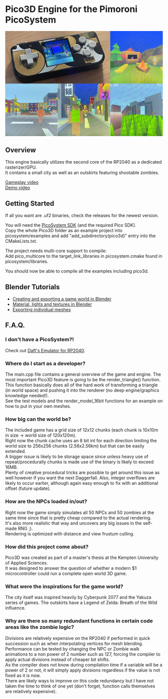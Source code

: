# Pico3D Engine for the Pimoroni PicoSystem

![Pico3D preview](docs/pico3d.jpg)



## Overview
This engine basically utilizes the second core of the RP2040 as a dedicated rasterizer/GPU.  
It contains a small city as well as an outskirts featuring shootable zombies.

[Gameplay video](https://www.youtube.com/watch?v=n6bECGQyNuk)  
[Demo video](https://www.youtube.com/watch?v=6WkltAOFDYs)

## Getting Started

If all you want are .uf2 binaries, check the releases for the newest version.

You will need the [PicoSystem SDK](https://github.com/pimoroni/picosystem) (and the required Pico SDK).  
Copy the whole Pico3D folder as an example project into picosystem/examples and add "add_subdirectory(pico3d)" entry into the CMakeLists.txt.

The project needs multi-core support to compile:  
Add pico_multicore to the target_link_libraries in picosystem.cmake found in picosystem/libraries.

You should now be able to compile all the examples including pico3d.


## Blender Tutorials
- [Creating and exporting a game world in Blender](docs/tutorial_blender_export.md)
- [Material, lights and textures in Blender](docs/tutorial_blender_materials.md) 
- [Exporting individual meshes](docs/tutorial_blender_mesh.md) 


## F.A.Q.

### I don't have a PicoSystem?!
Check out [Daft's Emulator for RP2040](https://github.com/Daft-Freak/DERP).

### Where do I start as a developer?
The main.cpp file contains a general overview of the game and engine. The most important Pico3D feature is going to be the render_triangle() function.
This function basically does all of the hard work of transforming a triangle (in world space) and pushing it into the renderer (no deep engine/graphics knowledge needed!).  
See the test models and the render_model_16bit functions for an example on how to put in your own meshes.


### How big can the world be?
The included game has a grid size of 12x12 chunks (each chunk is 10x10m in size -> world size of 120x120m).  
Right now the chunk cache uses an 8 bit int for each direction limiting the world size to 256x256 chunks (2.56x2.56km) but that can be easily extended.  
A bigger issue is likely to be storage space since unless heavy use of repeat/procedurally chunks is made use of the binary is likely to exceed 16MB.  
Plenty of creative procedural tricks are possible to get around this issue as well however if you want the next Daggerfall.
Also, integer overflows are likely to occur earlier, although again easy enough to fix with an additional offset (future update).  

### How are the NPCs loaded in/out?
Right now the game simply simulates all 50 NPCs and 50 zombies at the same time since that is pretty cheap compared to the actual rendering.  
It's also more realistic that way and uncovers any big issues in the self-made RNG ;).  
Rendering is optimized with distance and view frustum culling.

### How did this project come about?
Pico3D was created as part of a master's thesis at the Kempten University of Applied Sciences.  
It was designed to answer the question of whether a modern $1 microcontroller could run a complete open world 3D game.

### What were the inspirations for the game world?
The city itself was inspired heavily by Cyberpunk 2077 and the Yakuza series of games. The outskirts have a Legend of Zelda: Breath of the Wild influence.

### Why are there so many redundant functions in certain code areas like the zombie logic?  
Divisions are relatively expensive on the RP2040 if performed in quick succession such as when interpolating vertices for mesh blending.  
Performance can be tested by changing the NPC or Zombie walk animations to a non power of 2 number such as 127, forcing the compiler to apply actual divisions instead of cheaper bit shifts.  
As the compiler does not know during compilation time if a variable will be a power of 2 or not, it will simply apply divisions regardless if the value is not fixed as it is now.  
There are likely ways to improve on this code redundancy but I have not taken the time to think of one yet (don't forget, function calls themselves are relatively expensive).

